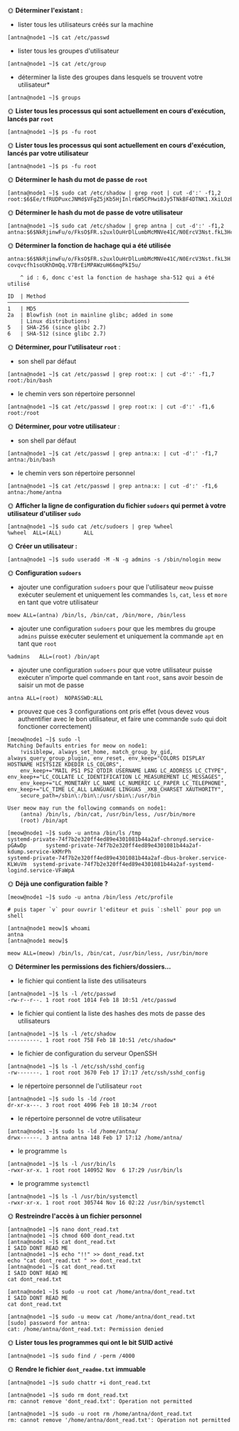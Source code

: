 🌞 **Déterminer l'existant :**

- lister tous les utilisateurs créés sur la machine
```
[antna@node1 ~]$ cat /etc/passwd
```
- lister tous les groupes d'utilisateur
```
[antna@node1 ~]$ cat /etc/group
```

- déterminer la liste des groupes dans lesquels se trouvent votre utilisateur*
```
[antna@node1 ~]$ groups
```

🌞 **Lister tous les processus qui sont actuellement en cours d'exécution, lancés par `root`**

```
[antna@node1 ~]$ ps -fu root
```

🌞 **Lister tous les processus qui sont actuellement en cours d'exécution, lancés par votre utilisateur**

```
[antna@node1 ~]$ ps -fu root
```

🌞 **Déterminer le hash du mot de passe de `root`**

```
[antna@node1 ~]$ sudo cat /etc/shadow | grep root | cut -d':' -f1,2
root:$6$Ee/tfRUDPuxcJNMd$VFgZ5jKb5HjInlr6W5CPHwi0Jy5TNkBF4DTNK1.XkiLOzBnfaP5BqAdghw2rPQdjygVI/fo.jwnvSgFWz8vLs0
```

🌞 **Déterminer le hash du mot de passe de votre utilisateur**

```
[antna@node1 ~]$ sudo cat /etc/shadow | grep antna | cut -d':' -f1,2
antna:$6$NkRjinwFu/o/FksO$FR.s2uxlOuHrDlLumbMcMNVe41C/N0ErcV3Nst.fkL3Hcovqvcfh1soUKhDmQq.V7BrEiMPAWzuH66mqPkI5u/
```

🌞 **Déterminer la fonction de hachage qui a été utilisée**

`antna:$6$NkRjinwFu/o/FksO$FR.s2uxlOuHrDlLumbMcMNVe41C/N0ErcV3Nst.fkL3Hcovqvcfh1soUKhDmQq.V7BrEiMPAWzuH66mqPkI5u/` 

        ^ id : 6, donc c'est la fonction de hashage sha-512 qui a été utilisé

```
ID  | Method
─────────────────────────────────────────────────────────
1   | MD5
2a  | Blowfish (not in mainline glibc; added in some
    | Linux distributions)
5   | SHA-256 (since glibc 2.7)
6   | SHA-512 (since glibc 2.7)
```

🌞 **Déterminer, pour l'utilisateur `root`** :

- son shell par défaut
```
[antna@node1 ~]$ cat /etc/passwd | grep root:x: | cut -d':' -f1,7
root:/bin/bash
```
- le chemin vers son répertoire personnel
```
[antna@node1 ~]$ cat /etc/passwd | grep root:x: | cut -d':' -f1,6
root:/root
```

🌞 **Déterminer, pour votre utilisateur** :

- son shell par défaut
```
[antna@node1 ~]$ cat /etc/passwd | grep antna:x: | cut -d':' -f1,7
antna:/bin/bash
```
- le chemin vers son répertoire personnel
```
[antna@node1 ~]$ cat /etc/passwd | grep antna:x: | cut -d':' -f1,6
antna:/home/antna
```

🌞 **Afficher la ligne de configuration du fichier `sudoers` qui permet à votre utilisateur d'utiliser `sudo`**

```
[antna@node1 ~]$ sudo cat /etc/sudoers | grep %wheel
%wheel  ALL=(ALL)       ALL
```

🌞 **Créer un utilisateur :**

```
[antna@node1 ~]$ sudo useradd -M -N -g admins -s /sbin/nologin meow
```

🌞 **Configuration `sudoers`**

- ajouter une configuration `sudoers` pour que l'utilisateur `meow` puisse exécuter seulement et uniquement les commandes `ls`, `cat`, `less` et `more` en tant que votre utilisateur
```
moew ALL=(antna) /bin/ls, /bin/cat, /bin/more, /bin/less
```
- ajouter une configuration `sudoers` pour que les membres du groupe `admins` puisse exécuter seulement et uniquement la commande `apt` en tant que `root`
```
%admins   ALL=(root) /bin/apt
```
- ajouter une configuration `sudoers` pour que votre utilisateur puisse exécuter n'importe quel commande en tant `root`, sans avoir besoin de saisir un mot de passe
```
antna ALL=(root)  NOPASSWD:ALL
```
- prouvez que ces 3 configurations ont pris effet (vous devez vous authentifier avec le bon utilisateur, et faire une commande `sudo` qui doit fonctioner correctement)
```
[meow@node1 ~]$ sudo -l
Matching Defaults entries for meow on node1:
    !visiblepw, always_set_home, match_group_by_gid, always_query_group_plugin, env_reset, env_keep="COLORS DISPLAY HOSTNAME HISTSIZE KDEDIR LS_COLORS",
    env_keep+="MAIL PS1 PS2 QTDIR USERNAME LANG LC_ADDRESS LC_CTYPE", env_keep+="LC_COLLATE LC_IDENTIFICATION LC_MEASUREMENT LC_MESSAGES",
    env_keep+="LC_MONETARY LC_NAME LC_NUMERIC LC_PAPER LC_TELEPHONE", env_keep+="LC_TIME LC_ALL LANGUAGE LINGUAS _XKB_CHARSET XAUTHORITY",
    secure_path=/sbin\:/bin\:/usr/sbin\:/usr/bin

User meow may run the following commands on node1:
    (antna) /bin/ls, /bin/cat, /usr/bin/less, /usr/bin/more
    (root) /bin/apt

[meow@node1 ~]$ sudo -u antna /bin/ls /tmp
systemd-private-74f7b2e320ff4ed89e4301081b44a2af-chronyd.service-pGAwDp      systemd-private-74f7b2e320ff4ed89e4301081b44a2af-kdump.service-kKMrPh
systemd-private-74f7b2e320ff4ed89e4301081b44a2af-dbus-broker.service-KLWuVm  systemd-private-74f7b2e320ff4ed89e4301081b44a2af-systemd-logind.service-VFaWpA
```

🌞 **Déjà une configuration faible ?**

```
[meow@node1 ~]$ sudo -u antna /bin/less /etc/profile

# puis taper `v` pour ouvrir l'editeur et puis `:shell` pour pop un shell

[antna@node1 meow]$ whoami
antna
[antna@node1 meow]$
```

`meow ALL=(meow) /bin/ls, /bin/cat, /usr/bin/less, /usr/bin/more`

🌞 **Déterminer les permissions des fichiers/dossiers...**

- le fichier qui contient la liste des utilisateurs
```
[antna@node1 ~]$ ls -l /etc/passwd
-rw-r--r--. 1 root root 1014 Feb 18 10:51 /etc/passwd
```
- le fichier qui contient la liste des hashes des mots de passe des utilisateurs
```
[antna@node1 ~]$ ls -l /etc/shadow
----------. 1 root root 758 Feb 18 10:51 /etc/shadow*
```
- le fichier de configuration du serveur OpenSSH
```
[antna@node1 ~]$ ls -l /etc/ssh/sshd_config
-rw-------. 1 root root 3670 Feb 17 17:17 /etc/ssh/sshd_config
```
- le répertoire personnel de l'utilisateur `root`
```
[antna@node1 ~]$ sudo ls -ld /root
dr-xr-x---. 3 root root 4096 Feb 18 10:34 /root
```
- le répertoire personnel de votre utilisateur
```
[antna@node1 ~]$ sudo ls -ld /home/antna/
drwx------. 3 antna antna 148 Feb 17 17:12 /home/antna/
```
- le programme `ls`
```
[antna@node1 ~]$ ls -l /usr/bin/ls
-rwxr-xr-x. 1 root root 140952 Nov  6 17:29 /usr/bin/ls
```
- le programme `systemctl`
```
[antna@node1 ~]$ ls -l /usr/bin/systemctl
-rwxr-xr-x. 1 root root 305744 Nov 16 02:22 /usr/bin/systemctl
```

🌞 **Restreindre l'accès à un fichier personnel**

```
[antna@node1 ~]$ nano dont_read.txt
[antna@node1 ~]$ chmod 600 dont_read.txt
[antna@node1 ~]$ cat dont_read.txt
I SAID DONT READ ME
[antna@node1 ~]$ echo "!!" >> dont_read.txt
echo "cat dont_read.txt " >> dont_read.txt
[antna@node1 ~]$ cat dont_read.txt
I SAID DONT READ ME
cat dont_read.txt
```

```
[antna@node1 ~]$ sudo -u root cat /home/antna/dont_read.txt
I SAID DONT READ ME
cat dont_read.txt
```

```
[antna@node1 ~]$ sudo -u meow cat /home/antna/dont_read.txt
[sudo] password for antna:
cat: /home/antna/dont_read.txt: Permission denied
```

🌞 **Lister tous les programmes qui ont le bit SUID activé**

```
[antna@node1 ~]$ sudo find / -perm /4000
```

🌞 **Rendre le fichier `dont_readme.txt` immuable**

```
[antna@node1 ~]$ sudo chattr +i dont_read.txt

[antna@node1 ~]$ sudo rm dont_read.txt
rm: cannot remove 'dont_read.txt': Operation not permitted

[antna@node1 ~]$ sudo -u root rm /home/antna/dont_read.txt
rm: cannot remove '/home/antna/dont_read.txt': Operation not permitted
```
